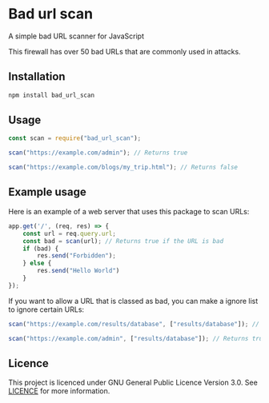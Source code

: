 # Bad url scan

A simple bad URL scanner for JavaScript

This firewall has over 50 bad URLs that are commonly used in attacks.

## Installation

```bash
npm install bad_url_scan
```

## Usage

````javascript
const scan = require("bad_url_scan");

scan("https://example.com/admin"); // Returns true

scan("https://example.com/blogs/my_trip.html"); // Returns false
````

## Example usage

Here is an example of a web server that uses this package to scan URLs:

```javascript
app.get('/', (req, res) => {
    const url = req.query.url;
    const bad = scan(url); // Returns true if the URL is bad
    if (bad) {
        res.send("Forbidden");
    } else {
        res.send("Hello World")
    }
});
```

If you want to allow a URL that is classed as bad, you can make a ignore list to ignore certain URLs:

```javascript
scan("https://example.com/results/database", ["results/database"]); // Returns false

scan("https://example.com/admin", ["results/database"]); // Returns true
```

## Licence

This project is licenced under GNU General Public Licence Version 3.0. See [LICENCE](LICENCE) for more information.